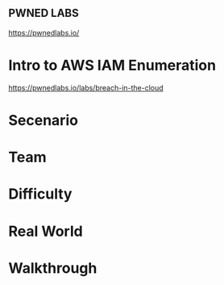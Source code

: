 ## PWNED LABS
https://pwnedlabs.io/

# Intro to AWS IAM Enumeration
https://pwnedlabs.io/labs/breach-in-the-cloud

# Secenario

# Team

# Difficulty

# Real World

# Walkthrough
